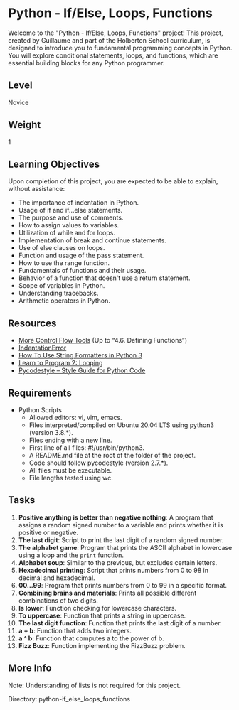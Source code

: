 # Python - If/Else, Loops, Functions

Welcome to the "Python - If/Else, Loops, Functions" project! This project, created by Guillaume and part of the Holberton School curriculum, is designed to introduce you to fundamental programming concepts in Python. You will explore conditional statements, loops, and functions, which are essential building blocks for any Python programmer.

## Level
Novice

## Weight
1

## Learning Objectives
Upon completion of this project, you are expected to be able to explain, without assistance:
- The importance of indentation in Python.
- Usage of if and if...else statements.
- The purpose and use of comments.
- How to assign values to variables.
- Utilization of while and for loops.
- Implementation of break and continue statements.
- Use of else clauses on loops.
- Function and usage of the pass statement.
- How to use the range function.
- Fundamentals of functions and their usage.
- Behavior of a function that doesn't use a return statement.
- Scope of variables in Python.
- Understanding tracebacks.
- Arithmetic operators in Python.

## Resources
- [More Control Flow Tools](https://docs.python.org/3/tutorial/controlflow.html) (Up to “4.6. Defining Functions”)
- [IndentationError](https://docs.python.org/3/tutorial/errors.html#indentation-errors)
- [How To Use String Formatters in Python 3](https://realpython.com/python-f-strings/)
- [Learn to Program 2: Looping](https://www.youtube.com/watch?v=HzARImyKLMU)
- [Pycodestyle – Style Guide for Python Code](https://www.python.org/dev/peps/pep-0008/)

## Requirements
- Python Scripts
  - Allowed editors: vi, vim, emacs.
  - Files interpreted/compiled on Ubuntu 20.04 LTS using python3 (version 3.8.*).
  - Files ending with a new line.
  - First line of all files: #!/usr/bin/python3.
  - A README.md file at the root of the folder of the project.
  - Code should follow pycodestyle (version 2.7.*).
  - All files must be executable.
  - File lengths tested using wc.

## Tasks
1. **Positive anything is better than negative nothing**: A program that assigns a random signed number to a variable and prints whether it is positive or negative.
2. **The last digit**: Script to print the last digit of a random signed number.
3. **The alphabet game**: Program that prints the ASCII alphabet in lowercase using a loop and the `print` function.
4. **Alphabet soup**: Similar to the previous, but excludes certain letters.
5. **Hexadecimal printing**: Script that prints numbers from 0 to 98 in decimal and hexadecimal.
6. **00...99**: Program that prints numbers from 0 to 99 in a specific format.
7. **Combining brains and materials**: Prints all possible different combinations of two digits.
8. **Is lower**: Function checking for lowercase characters.
9. **To uppercase**: Function that prints a string in uppercase.
10. **The last digit function**: Function that prints the last digit of a number.
11. **a + b**: Function that adds two integers.
12. **a ^ b**: Function that computes a to the power of b.
13. **Fizz Buzz**: Function implementing the FizzBuzz problem.

## More Info
Note: Understanding of lists is not required for this project.

Directory: python-if_else_loops_functions
